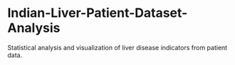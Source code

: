 # Indian-Liver-Patient-Dataset-Analysis
Statistical analysis and visualization of liver disease indicators from patient data.
